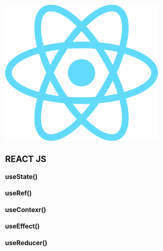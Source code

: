 

![alt img](./images/image.png)


# REACT JS

## useState()
## useRef()
## useContexr()
## useEffect()
## useReducer()
## 